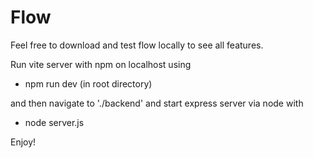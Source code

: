 # Flow

Feel free to download and test flow locally to see all features.

Run vite server with npm on localhost using

- npm run dev (in root directory)

and then navigate to './backend' and start express server via node with

- node server.js

Enjoy!
